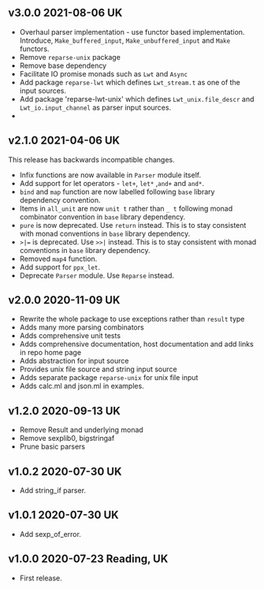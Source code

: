## v3.0.0 2021-08-06 UK

- Overhaul parser implementation - use functor based implementation. Introduce, `Make_buffered_input`, `Make_unbuffered_input` and `Make` functors. 
- Remove `reparse-unix` package
- Remove base dependency
- Facilitate IO promise monads such as `Lwt` and `Async`
- Add package `reparse-lwt` which defines `Lwt_stream.t` as one of the input sources.
- Add package 'reparse-lwt-unix' which defines `Lwt_unix.file_descr` and `Lwt_io.input_channel` as parser input sources.
- 

## v2.1.0 2021-04-06 UK

This release has backwards incompatible changes.

- Infix functions are now available in `Parser` module itself.
- Add support for let operators - `let+`, `let*` ,`and+` and `and*`.
- `bind` and `map` function are now labelled following `base` library
  dependency convention.
- Items in `all_unit` are now `unit t` rather than `_ t` following monad
  combinator convention in `base` library dependency.
- `pure` is now deprecated. Use `return` instead. This is to stay consistent
  with monad conventions in `base` library dependency.
- `>|=` is deprecated. Use `>>|` instead. This is to stay consistent with monad
  conventions in `base` library dependency.
- Removed `map4` function.
- Add support for `ppx_let`.
- Deprecate `Parser` module. Use `Reparse` instead.

## v2.0.0 2020-11-09 UK

- Rewrite the whole package to use exceptions rather than `result` type
- Adds many more parsing combinators
- Adds comprehensive unit tests
- Adds comprehensive documentation, host documentation and add links in repo home page
- Adds abstraction for input source
- Provides unix file source and string input source
- Adds separate package `reparse-unix` for unix file input
- Adds calc.ml and json.ml in examples.

## v1.2.0 2020-09-13 UK

- Remove Result and underlying monad
- Remove sexplib0, bigstringaf
- Prune basic parsers

## v1.0.2 2020-07-30 UK

- Add string_if parser.

## v1.0.1 2020-07-30 UK

- Add sexp_of_error.

## v1.0.0 2020-07-23 Reading, UK

- First release.
